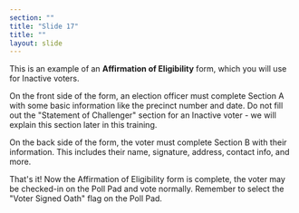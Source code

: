```yaml
---
section: ""
title: "Slide 17"
title: ""
layout: slide
---
```


This is an example of an **Affirmation of Eligibility** form, which you will use for Inactive voters.

On the front side of the form, an election officer must complete Section A with some basic information like the precinct number and date. Do not fill out the "Statement of Challenger" section for an Inactive voter - we will explain this section later in this training.

On the back side of the form, the voter must complete Section B with their information. This includes their name, signature, address, contact info, and more.

That's it! Now the Affirmation of Eligibility form is complete, the voter may be checked-in on the Poll Pad and vote normally. Remember to select the "Voter Signed Oath" flag on the Poll Pad.


